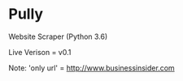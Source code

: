 # Pully
Website Scraper
(Python 3.6)

Live Verison = v0.1

Note: 'only url' = http://www.businessinsider.com
